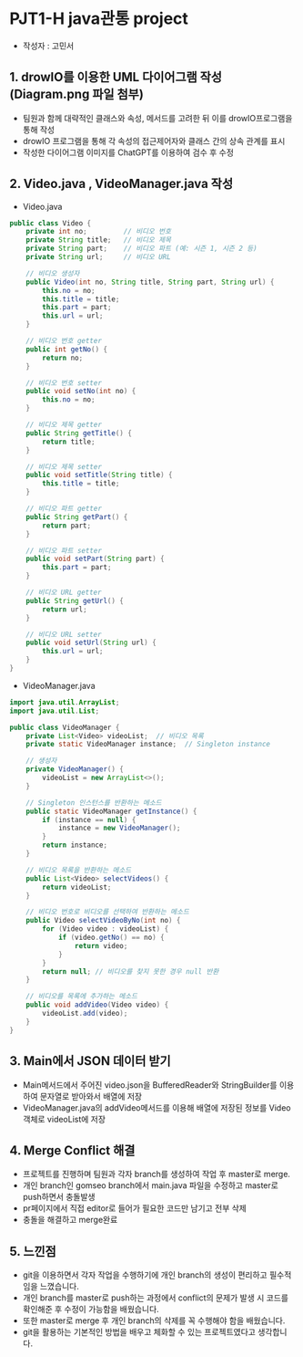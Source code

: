 # PJT1-H java관통 project
* 작성자 : 고민서

## 1. drowIO를 이용한 UML 다이어그램 작성(Diagram.png 파일 첨부)
 - 팀원과 함께 대략적인 클래스와 속성, 메서드를 고려한 뒤 이를 drowIO프로그램을 통해 작성
 - drowIO 프로그램을 통해 각 속성의 접근제어자와 클래스 간의 상속 관계를 표시
 - 작성한 다이어그램 이미지를 ChatGPT를 이용하여 검수 후 수정

## 2. Video.java , VideoManager.java 작성
 - Video.java
```java
public class Video {
    private int no;         // 비디오 번호
    private String title;   // 비디오 제목
    private String part;    // 비디오 파트 (예: 시즌 1, 시즌 2 등)
    private String url;     // 비디오 URL

    // 비디오 생성자
    public Video(int no, String title, String part, String url) {
        this.no = no;
        this.title = title;
        this.part = part;
        this.url = url;
    }

    // 비디오 번호 getter
    public int getNo() {
        return no;
    }

    // 비디오 번호 setter
    public void setNo(int no) {
        this.no = no;
    }

    // 비디오 제목 getter
    public String getTitle() {
        return title;
    }

    // 비디오 제목 setter
    public void setTitle(String title) {
        this.title = title;
    }

    // 비디오 파트 getter
    public String getPart() {
        return part;
    }

    // 비디오 파트 setter
    public void setPart(String part) {
        this.part = part;
    }

    // 비디오 URL getter
    public String getUrl() {
        return url;
    }

    // 비디오 URL setter
    public void setUrl(String url) {
        this.url = url;
    }
}
```

 - VideoManager.java
```java
import java.util.ArrayList;
import java.util.List;

public class VideoManager {
    private List<Video> videoList;  // 비디오 목록
    private static VideoManager instance;  // Singleton instance

    // 생성자
    private VideoManager() {
        videoList = new ArrayList<>();
    }

    // Singleton 인스턴스를 반환하는 메소드
    public static VideoManager getInstance() {
        if (instance == null) {
            instance = new VideoManager();
        }
        return instance;
    }

    // 비디오 목록을 반환하는 메소드
    public List<Video> selectVideos() {
        return videoList;
    }

    // 비디오 번호로 비디오를 선택하여 반환하는 메소드
    public Video selectVideoByNo(int no) {
        for (Video video : videoList) {
            if (video.getNo() == no) {
                return video;
            }
        }
        return null; // 비디오를 찾지 못한 경우 null 반환
    }

    // 비디오를 목록에 추가하는 메소드
    public void addVideo(Video video) {
        videoList.add(video);
    }
}
```

## 3. Main에서 JSON 데이터 받기
 - Main메서드에서 주어진 video.json을 BufferedReader와 StringBuilder를 이용하여 문자열로 받아와서 배열에 저장
 - VideoManager.java의 addVideo메서드를 이용해 배열에 저장된 정보를 Video객체로 videoList에 저장

## 4. Merge Conflict 해결
 - 프로젝트를 진행하며 팀원과 각자 branch를 생성하여 작업 후 master로 merge.
 - 개인 branch인 gomseo branch에서 main.java 파일을 수정하고 master로 push하면서 충돌발생
 - pr페이지에서 직접 editor로 들어가 필요한 코드만 남기고 전부 삭제
 - 충돌을 해결하고 merge완료

## 5. 느낀점
 - git을 이용하면서 각자 작업을 수행하기에 개인 branch의 생성이 편리하고 필수적임을 느꼈습니다.
 - 개인 branch를 master로 push하는 과정에서 conflict의 문제가 발생 시 코드를 확인해준 후 수정이 가능함을 배웠습니다.
 - 또한 master로 merge 후 개인 branch의 삭제를 꼭 수행해야 함을 배웠습니다.
 - git을 활용하는 기본적인 방법을 배우고 체화할 수 있는 프로젝트였다고 생각합니다.
